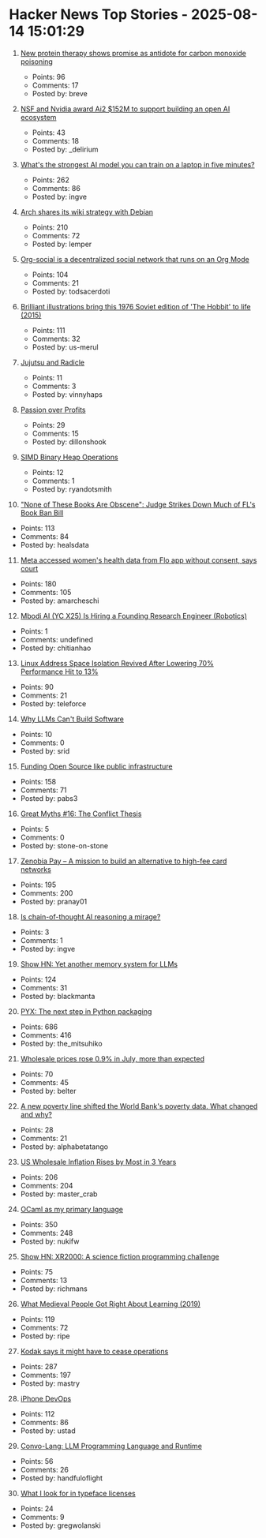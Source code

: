 # Hacker News Top Stories - 2025-08-14 15:01:29

1. [New protein therapy shows promise as antidote for carbon monoxide poisoning](https://www.medschool.umaryland.edu/news/2025/new-protein-therapy-shows-promise-as-first-ever-antidote-for-carbon-monoxide-poisoning.html)
   - Points: 96
   - Comments: 17
   - Posted by: breve

2. [NSF and Nvidia award Ai2 $152M to support building an open AI ecosystem](https://allenai.org/blog/nsf-nvidia)
   - Points: 43
   - Comments: 18
   - Posted by: _delirium

3. [What's the strongest AI model you can train on a laptop in five minutes?](https://www.seangoedecke.com/model-on-a-mbp/)
   - Points: 262
   - Comments: 86
   - Posted by: ingve

4. [Arch shares its wiki strategy with Debian](https://lwn.net/SubscriberLink/1032604/73596e0c3ed1945a/)
   - Points: 210
   - Comments: 72
   - Posted by: lemper

5. [Org-social is a decentralized social network that runs on an Org Mode](https://github.com/tanrax/org-social)
   - Points: 104
   - Comments: 21
   - Posted by: todsacerdoti

6. [Brilliant illustrations bring this 1976 Soviet edition of 'The Hobbit' to life (2015)](https://mashable.com/archive/soviet-hobbit)
   - Points: 111
   - Comments: 32
   - Posted by: us-merul

7. [Jujutsu and Radicle](https://radicle.xyz/2025/08/14/jujutsu-with-radicle)
   - Points: 11
   - Comments: 3
   - Posted by: vinnyhaps

8. [Passion over Profits](https://dillonshook.com/passion-over-profits/)
   - Points: 29
   - Comments: 15
   - Posted by: dillonshook

9. [SIMD Binary Heap Operations](http://0x80.pl/notesen/2025-01-18-simd-heap.html)
   - Points: 12
   - Comments: 1
   - Posted by: ryandotsmith

10. ["None of These Books Are Obscene": Judge Strikes Down Much of FL's Book Ban Bill](https://bookriot.com/penguin-random-house-florida-lawsuit/)
   - Points: 113
   - Comments: 84
   - Posted by: healsdata

11. [Meta accessed women's health data from Flo app without consent, says court](https://www.malwarebytes.com/blog/news/2025/08/meta-accessed-womens-health-data-from-flo-app-without-consent-says-court)
   - Points: 180
   - Comments: 105
   - Posted by: amarcheschi

12. [Mbodi AI (YC X25) Is Hiring a Founding Research Engineer (Robotics)](https://www.ycombinator.com/companies/mbodi-ai/jobs/ftTsxcl-founding-research-engineer)
   - Points: 1
   - Comments: undefined
   - Posted by: chitianhao

13. [Linux Address Space Isolation Revived After Lowering 70% Performance Hit to 13%](https://www.phoronix.com/news/Linux-ASI-Lower-Overhead)
   - Points: 90
   - Comments: 21
   - Posted by: teleforce

14. [Why LLMs Can't Build Software](https://zed.dev/blog/why-llms-cant-build-software)
   - Points: 10
   - Comments: 0
   - Posted by: srid

15. [Funding Open Source like public infrastructure](https://dri.es/funding-open-source-like-public-infrastructure)
   - Points: 158
   - Comments: 71
   - Posted by: pabs3

16. [Great Myths #16: The Conflict Thesis](https://historyforatheists.com/2025/08/the-great-myths-16-the-conflict-between-science-and-religion/)
   - Points: 5
   - Comments: 0
   - Posted by: stone-on-stone

17. [Zenobia Pay – A mission to build an alternative to high-fee card networks](https://zenobiapay.com/blog/open-source-payments)
   - Points: 195
   - Comments: 200
   - Posted by: pranay01

18. [Is chain-of-thought AI reasoning a mirage?](https://www.seangoedecke.com/real-reasoning/)
   - Points: 3
   - Comments: 1
   - Posted by: ingve

19. [Show HN: Yet another memory system for LLMs](https://github.com/trvon/yams)
   - Points: 124
   - Comments: 31
   - Posted by: blackmanta

20. [PYX: The next step in Python packaging](https://astral.sh/blog/introducing-pyx)
   - Points: 686
   - Comments: 416
   - Posted by: the_mitsuhiko

21. [Wholesale prices rose 0.9% in July, more than expected](https://www.cnbc.com/2025/08/14/ppi-inflation-report-july-2025-.html)
   - Points: 70
   - Comments: 45
   - Posted by: belter

22. [A new poverty line shifted the World Bank's poverty data. What changed and why?](https://ourworldindata.org/new-international-poverty-line-3-dollars-per-day)
   - Points: 28
   - Comments: 21
   - Posted by: alphabetatango

23. [US Wholesale Inflation Rises by Most in 3 Years](https://www.bloomberg.com/news/articles/2025-08-14/us-producer-prices-rise-by-most-in-three-years-on-services)
   - Points: 206
   - Comments: 204
   - Posted by: master_crab

24. [OCaml as my primary language](https://xvw.lol/en/articles/why-ocaml.html)
   - Points: 350
   - Comments: 248
   - Posted by: nukifw

25. [Show HN: XR2000: A science fiction programming challenge](https://clearsky.dev/blog/xr2000/)
   - Points: 75
   - Comments: 13
   - Posted by: richmans

26. [What Medieval People Got Right About Learning (2019)](https://www.scotthyoung.com/blog/2019/06/07/apprenticeships/)
   - Points: 119
   - Comments: 72
   - Posted by: ripe

27. [Kodak says it might have to cease operations](https://www.cnn.com/2025/08/12/business/kodak-survival-warning)
   - Points: 287
   - Comments: 197
   - Posted by: mastry

28. [iPhone DevOps](https://clearsky.dev/blog/iphone-devops-ssh/)
   - Points: 112
   - Comments: 86
   - Posted by: ustad

29. [Convo-Lang: LLM Programming Language and Runtime](https://learn.convo-lang.ai/)
   - Points: 56
   - Comments: 26
   - Posted by: handfuloflight

30. [What I look for in typeface licenses](https://davesmyth.com/typeface-licenses)
   - Points: 24
   - Comments: 9
   - Posted by: gregwolanski

